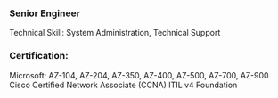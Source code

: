 ### Senior Engineer

Technical Skill: System Administration, Technical Support

### Certification: 
Microsoft: AZ-104, AZ-204, AZ-350, AZ-400, AZ-500, AZ-700, AZ-900 
Cisco Certified Network Associate (CCNA)
ITIL v4 Foundation





